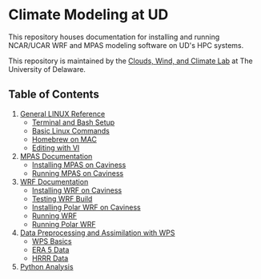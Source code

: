 # Climate Modeling at UD

This repository houses documentation for installing and running NCAR/UCAR WRF and MPAS modeling software on UD's HPC systems.

This repository is maintained by the [Clouds, Wind, and Climate Lab](https://sites.udel.edu/dveron/) at The University of Delaware. 

## Table of Contents

1. [General LINUX Reference](LINUX_MACOS/README.md)
    - [Terminal and Bash Setup](LINUX_MACOS/term_setup.md)
    - [Basic Linux Commands](LINUX_MACOS/linux_commands.md)
    - [Homebrew on MAC](LINUX_MACOS/mac_seutp.md)
    - [Editing with VI](LINUX_MACOS/using_vi.md)
2. [MPAS Documentation](MPAS/README.md)
    - [Installing MPAS on Caviness](MPAS/install_mpas.md)
    - [Running MPAS on Caviness](MPAS/running_mpas.md)
3. [WRF Documentation](WRF/README.md)
    - [Installing WRF on Caviness](WRF/wrf_install.md)
    - [Testing WRF Build](WRF/test_wrf.md)
    - [Installing Polar WRF on Caviness](WRF/polar_install.md)
    - [Running WRF]()
    - [Running Polar WRF]()
4. [Data Preprocessing and Assimilation with WPS](WPS/README.md)
    - [WPS Basics](WPS/wps_basics.md)
    - [ERA 5 Data](WPS/era5_prep.md)
    - [HRRR Data](WPS/hrrr_prep.md)
5. [Python Analysis](PYTHON/README.md)


